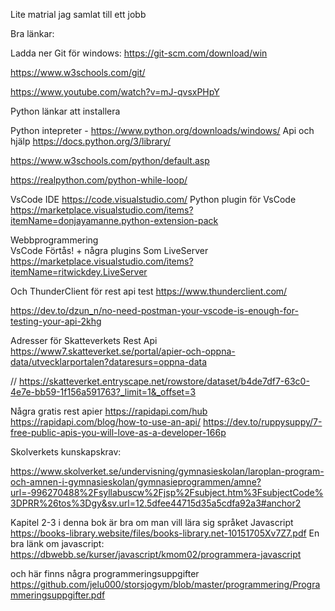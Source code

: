 Lite matrial jag samlat till ett jobb

Bra länkar:

Ladda ner Git för windows: https://git-scm.com/download/win

https://www.w3schools.com/git/

https://www.youtube.com/watch?v=mJ-qvsxPHpY



Python länkar att installera

Python intepreter - https://www.python.org/downloads/windows/
Api och hjälp
https://docs.python.org/3/library/  

https://www.w3schools.com/python/default.asp  

https://realpython.com/python-while-loop/

VsCode IDE   https://code.visualstudio.com/
Python plugin för VsCode https://marketplace.visualstudio.com/items?itemName=donjayamanne.python-extension-pack

Webbprogrammering  
VsCode Förtås! + några plugins Som LiveServer 
https://marketplace.visualstudio.com/items?itemName=ritwickdey.LiveServer

Och ThunderClient för rest api test
https://www.thunderclient.com/

https://dev.to/dzun_n/no-need-postman-your-vscode-is-enough-for-testing-your-api-2khg

Adresser för Skatteverkets Rest Api
https://www7.skatteverket.se/portal/apier-och-oppna-data/utvecklarportalen?dataresurs=oppna-data

//
https://skatteverket.entryscape.net/rowstore/dataset/b4de7df7-63c0-4e7e-bb59-1f156a591763?_limit=1&_offset=3

Några gratis rest apier
https://rapidapi.com/hub
https://rapidapi.com/blog/how-to-use-an-api/
https://dev.to/ruppysuppy/7-free-public-apis-you-will-love-as-a-developer-166p

Skolverkets kunskapskrav:

https://www.skolverket.se/undervisning/gymnasieskolan/laroplan-program-och-amnen-i-gymnasieskolan/gymnasieprogrammen/amne?url=-996270488%2Fsyllabuscw%2Fjsp%2Fsubject.htm%3FsubjectCode%3DPRR%26tos%3Dgy&sv.url=12.5dfee44715d35a5cdfa92a3#anchor2


Kapitel 2-3 i denna bok är bra om man vill lära sig språket Javascript https://books-library.website/files/books-library.net-10151705Xv7Z7.pdf
En bra länk om javascript: https://dbwebb.se/kurser/javascript/kmom02/programmera-javascript

och här finns några programmeringsuppgifter 
https://github.com/jelu000/storsjogym/blob/master/programmering/Programmeringsuppgifter.pdf
